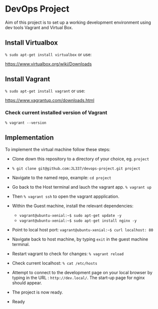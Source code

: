 # DevOps Project

Aim of this project is to set up a working development environment using dev tools Vagrant and Virtual Box.

## Install Virtualbox

`% sudo apt-get install virtualbox` or use:

<https://www.virtualbox.org/wiki/Downloads>


## Install Vagrant

`% sudo apt-get install vagrant` or use:

<https://www.vagrantup.com/downloads.html>

### Check current installed version of Vagrant
`% vagrant --version`

## Implementation

To implement the virtual machine follow these steps:

* Clone down this repository to a directory of your choice, eg. `project`

* `% git clone git@github.com:JL337/devops-project.git project`

* Navigate to the named repo, example: `cd project`

* Go back to the Host terminal and lauch the vagrant app. `% vagrant up`

* Then `% vagrant ssh` to open the vagrant appplication.

* Within the Guest machine, install the relevant dependencies: 
	* `vagrant@ubuntu-xenial:~$ sudo apt-get update -y` 
	* `vagrant@ubuntu-xenial:~$ sudo apt-get install nginx -y`
	
* Point to local host port: `vagrant@ubuntu-xenial:~$ curl localhost: 80`

* Navigate back to host machine, by typing `exit` in the guest machine terminal.

* Restart vagrant to check for changes: `% vagrant reload`

* Check current localhost: `% cat /etc/hosts`

* Attempt to connect to the development page on your local browser by typing in the URL : `http://dev.local/`. The start-up page for nginx should appear.

* The project is now ready.

* Ready




















 



